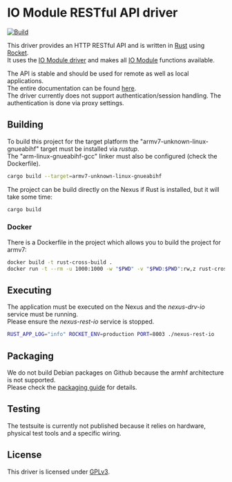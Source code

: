 # IO Module RESTful API driver
[![Build](https://github.com/nexus-unity/rest-io/actions/workflows/build.yml/badge.svg)](https://github.com/nexus-unity/rest-io/actions/workflows/build.yml)

This driver provides an HTTP RESTful API and is written in [Rust](https://www.rust-lang.org/) using [Rocket](https://rocket.rs/).  
It uses the [IO Module driver](https://github.com/nexus-unity/drv-io.git) and makes all [IO Module](https://nexus-unity.com/en/modules/io/)
functions available.

The API is stable and should be used for remote as well as local applications.  
The entire documentation can be found [here](https://doc.nexus-unity.com/en/module-restful-api/io-module/).  
The driver currently does not support authentication/session handling. The authentication is done via proxy settings.

## Building
To build this project for the target platform the "armv7-unknown-linux-gnueabihf" target must be installed via *rustup*.    
The "arm-linux-gnueabihf-gcc" linker must also be configured (check the Dockerfile).
```bash
cargo build --target=armv7-unknown-linux-gnueabihf
```
The project can be build directly on the Nexus if Rust is installed, but it will take some time:
```bash
cargo build
```
### Docker
There is a Dockerfile in the project which allows you to build the project for armv7:
```bash
docker build -t rust-cross-build .
docker run -t --rm -u 1000:1000 -w "$PWD" -v "$PWD:$PWD":rw,z rust-cross-build cargo build --target=armv7-unknown-linux-gnueabihf
```

## Executing
The application must be executed on the Nexus and the *nexus-drv-io* service must be running.   
Please ensure the *nexus-rest-io* service is stopped.
```bash
RUST_APP_LOG="info" ROCKET_ENV=production PORT=8003 ./nexus-rest-io
```

## Packaging
We do not build Debian packages on Github because the armhf architecture is not supported.  
Please check the [packaging guide](https://doc.nexus-unity.com/en/technical-details/packaging/guide/) for details.

## Testing
The testsuite is currently not published because it relies on hardware, physical test tools and a specific wiring.

## License
This driver is licensed under [GPLv3](LICENSE).